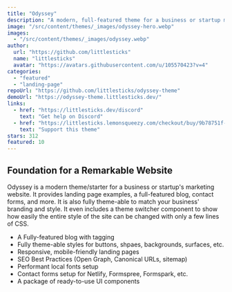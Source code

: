 ```yaml
---
title: "Odyssey"
description: "A modern, full-featured theme for a business or startup marketing site."
image: "/src/content/themes/_images/odyssey-hero.webp"
images:
  - "/src/content/themes/_images/odyssey.webp"
author:
  url: "https://github.com/littlesticks"
  name: "littlesticks"
  avatar: "https://avatars.githubusercontent.com/u/105570423?v=4"
categories:
  - "featured"
  - "landing-page"
repoUrl: "https://github.com/littlesticks/odyssey-theme"
demoUrl: "https://odyssey-theme.littlesticks.dev/"
links:
  - href: "https://littlesticks.dev/discord"
    text: "Get help on Discord"
  - href: "https://littlesticks.lemonsqueezy.com/checkout/buy/9b78751f-6382-442d-ac99-32c2318b70a0"
    text: "Support this theme"
stars: 312
featured: 10
---
```


<h2>Foundation for a Remarkable Website</h2>
<p>
  Odyssey is a modern theme/starter for a business or startup's marketing website. It provides
  landing page examples, a full-featured blog, contact forms, and more. It is also fully theme-able
  to match your business' branding and style. It even includes a theme switcher component to show
  how easily the entire style of the site can be changed with only a few lines of CSS.
</p>
<ul>
  <li>A Fully-featured blog with tagging</li>
  <li>Fully theme-able styles for buttons, shpaes, backgrounds, surfaces, etc.</li>
  <li>Responsive, mobile-friendly landing pages</li>
  <li>SEO Best Practices (Open Graph, Canonical URLs, sitemap)</li>
  <li>Performant local fonts setup</li>
  <li>Contact forms setup for Netlify, Formspree, Formspark, etc.</li>
  <li>A package of ready-to-use UI components</li>
</ul>
